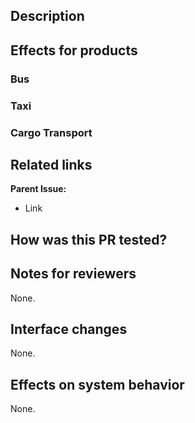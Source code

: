 ## Description

## Effects for products

<!--
Write the effects of your PR for each products.
If your PR has parameter changes, please explain how to tune them.
-->

### Bus

### Taxi

### Cargo Transport

## Related links

**Parent Issue:**

- Link

<!-- ⬇️🟢
**Private Links:**

- [CompanyName internal link]()
⬆️🟢 -->

## How was this PR tested?

## Notes for reviewers

None.

## Interface changes

None.

<!-- ⬇️🔴

### Topic changes

#### Additions and removals

| Change type   | Topic Type      | Topic Name    | Message Type        | Description       |
|:--------------|:----------------|:--------------|:--------------------|:------------------|
| Added/Removed | Pub/Sub/Srv/Cli | `/topic_name` | `std_msgs/String`   | Topic description |

#### Modifications

| Version | Topic Type      | Topic Name        | Message Type        | Description       |
|:--------|:----------------|:------------------|:--------------------|:------------------|
| Old     | Pub/Sub/Srv/Cli | `/old_topic_name` | `sensor_msgs/Image` | Topic description |
| New     | Pub/Sub/Srv/Cli | `/new_topic_name` | `sensor_msgs/Image` | Topic description |

### ROS Parameter Changes

#### Additions and removals

| Change type   | Parameter Name | Type     | Default Value | Description       |
|:--------------|:---------------|:---------|:--------------|:------------------|
| Added/Removed | `param_name`   | `double` | `1.0`         | Param description |

#### Modifications

| Version | Parameter Name   | Type     | Default Value | Description       |
|:--------|:-----------------|:---------|:--------------|:------------------|
| Old     | `old_param_name` | `double` | `1.0`         | Param description |
| New     | `new_param_name` | `double` | `1.0`         | Param description |

🔴⬆️ -->

## Effects on system behavior

None.
